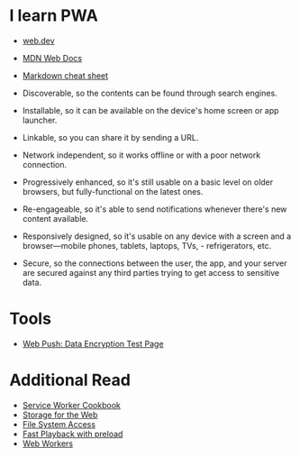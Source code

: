 # I learn PWA
- [web.dev](https://web.dev/)
- [MDN Web Docs](https://developer.mozilla.org/en-US/docs/Web/Progressive_web_apps)
- [Markdown cheat sheet](https://www.markdownguide.org/cheat-sheet/)

- Discoverable, so the contents can be found through search engines.
- Installable, so it can be available on the device's home screen or app launcher.
- Linkable, so you can share it by sending a URL.
- Network independent, so it works offline or with a poor network connection.
- Progressively enhanced, so it's still usable on a basic level on older browsers, but fully-functional on the latest ones.
- Re-engageable, so it's able to send notifications whenever there's new content available.
- Responsively designed, so it's usable on any device with a screen and a browser—mobile phones, tablets, laptops, TVs, - refrigerators, etc.
- Secure, so the connections between the user, the app, and your server are secured against any third parties trying to get access to sensitive data.

# Tools
- [Web Push: Data Encryption Test Page](https://jrconlin.github.io/WebPushDataTestPage/)

# Additional Read
- [Service Worker Cookbook](https://github.com/mozilla/serviceworker-cookbook)
- [Storage for the Web](https://web.dev/storage-for-the-web/)
- [File System Access](https://web.dev/file-system-access/)
- [Fast Playback with preload](https://web.dev/fast-playback-with-preload/)
- [Web Workers](https://developer.mozilla.org/en-US/docs/Web/API/Web_Workers_API)